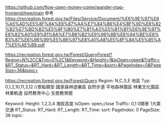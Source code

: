 https://github.com/flow-open-money-come/wander-map-frontend/tree/main
參考
https://recreation.forest.gov.tw/Files/Service/Document/%E6%9E%97%E6%A5%AD%E5%8F%8A%E8%87%AA%E7%84%B6%E4%BF%9D%E8%82%B2%E7%BD%B2%E5%8F%B0%E7%81%A3%E5%B1%B1%E6%9E%97%E6%82%A0%E9%81%8A%E7%B6%B2%E9%96%8B%E6%94%BE%E8%B3%87%E6%96%99%E5%88%97%E8%A1%A8%E5%8F%8A%E5%85%A7%E5%AE%B9.pdf

https://recreation.forest.gov.tw/Forest/QueryForest?Region=N%2CC&Typ=0%2C1&Keyword=&Height=1&IsOpen=open&Traffic=&RT_Status=&RT_Hard=&RT_Length=&RT_Time=&sort=&PageIndex=0&PageSize=36&topic=

https://recreation.forest.gov.tw/Forest/Query
Region: N,C,S,E 地區
Typ: 0,1,2,10,11,3,12 //景點類型
國家森林遊樂區
自然步道
平地森林園區
林業文化園區
林業軌道
自然教育中心
生態教育館

Keyword:
Height: 1,2,3,4 海拔高度
IsOpen: open,close
Traffic: 0,1 0開車 1大眾交通
RT_Status:
RT_Hard:
RT_Length:
RT_Time:
sort:
PageIndex: 0
PageSize: 36
topic:
